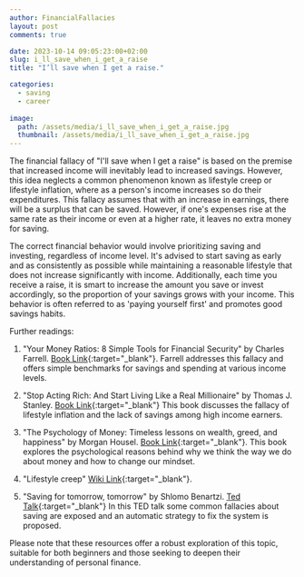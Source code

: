 ```yaml
---
author: FinancialFallacies
layout: post
comments: true

date: 2023-10-14 09:05:23:00+02:00  
slug: i_ll_save_when_i_get_a_raise
title: "I’ll save when I get a raise."

categories:
  - saving
  - career
  
image:
  path: /assets/media/i_ll_save_when_i_get_a_raise.jpg
  thumbnail: /assets/media/i_ll_save_when_i_get_a_raise.jpg
---
```


The financial fallacy of "I'll save when I get a raise" is based on the premise that increased income will inevitably lead to increased savings. However, this idea neglects a common phenomenon known as lifestyle creep or lifestyle inflation, where as a person's income increases so do their expenditures. This fallacy assumes that with an increase in earnings, there will be a surplus that can be saved. However, if one's expenses rise at the same rate as their income or even at a higher rate, it leaves no extra money for saving. 

The correct financial behavior would involve prioritizing saving and investing, regardless of income level. It's advised to start saving as early and as consistently as possible while maintaining a reasonable lifestyle that does not increase significantly with income. Additionally, each time you receive a raise, it is smart to increase the amount you save or invest accordingly, so the proportion of your savings grows with your income. This behavior is often referred to as 'paying yourself first' and promotes good savings habits.

Further readings:

1. "Your Money Ratios: 8 Simple Tools for Financial Security" by Charles Farrell. [Book Link](https://www.amazon.com/Your-Money-Ratios-Financial-Security/dp/1583334165/ref=nosim?tag=financialfall-20){:target="_blank"}.
Farrell addresses this fallacy and offers simple benchmarks for savings and spending at various income levels. 

2. "Stop Acting Rich: And Start Living Like a Real Millionaire" by Thomas J. Stanley. [Book Link](https://www.amazon.com/Stop-Acting-Rich-Living-Millionaire/dp/1118011570/ref=nosim?tag=financialfall-20){:target="_blank"}
This book discusses the fallacy of lifestyle inflation and the lack of savings among high income earners. 

3. "The Psychology of Money: Timeless lessons on wealth, greed, and happiness" by Morgan Housel. [Book Link](https://www.amazon.com/Psychology-Money-Timeless-lessons-happiness/dp/0857197681/ref=nosim?tag=financialfall-20){:target="_blank"}.
This book explores the psychological reasons behind why we think the way we do about money and how to change our mindset.

5. "Lifestyle creep" [Wiki Link](https://en.wikipedia.org/wiki/Lifestyle_creep){:target="_blank"}.

6. "Saving for tomorrow, tomorrow" by Shlomo Benartzi. [Ted Talk](https://www.ted.com/talks/shlomo_benartzi_saving_for_tomorrow_tomorrow?language=en){:target="_blank"}
In this TED talk some common fallacies about saving are exposed and an automatic strategy to fix the system is proposed.

Please note that these resources offer a robust exploration of this topic, suitable for both beginners and those seeking to deepen their understanding of personal finance.

